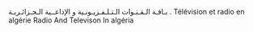 بـاقـة الـقـنـوات الـتـلـفـزيـونـية و الإذاعــية الـجـزائـريـة .
Télévision et radio en algérie
Radio And Televison In algéria
